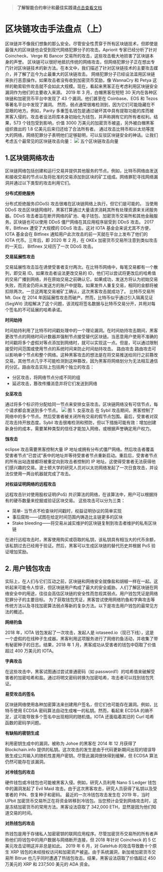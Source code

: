 >**了解智能合约审计和最佳实践请**[点击查看文档](https://safful.com/) 

# 区块链攻击手法盘点（上）

区块链并不像我们想象的那么安全。尽管安全性贯穿于所有区块链技术，但即使是最强大的区块链也会受到现代网络犯罪分子的攻击。Apriorit 专家已经分析了针对 Coincheck、Verge 和 Bancor 交易所的攻击，这些攻击极大地损害了区块链本身的声誉。
区块链可以很好地抵抗传统的网络攻击，但网络犯罪分子正在想出专门针对区块链技术的新方法。在本文中，我们描述了针对区块链技术的主要攻击媒介，并了解了迄今为止最重大的区块链攻击。
网络犯罪分子已经设法滥用区块链来执行恶意操作。如果攻击者没有收到加密货币奖励，像 WannaCry 和 Petya 这样的勒索软件攻击就不会如此大规模。现在，看起来黑客正在考虑利用区块链安全漏洞作为他们的主要收入来源。
2019 年 3 月，白帽黑客在短短 30 天内在各种区块链和加密货币平台中发现了 43 个漏洞。他们甚至在 Coinbase、EOS 和 Tezos 等著名平台中发现了漏洞。
然而，弱点通常很难检测到，因为它们可能隐藏在不显眼的地方。例如，Parity 多重签名钱包是通过破坏其中具有提取功能的库而被黑客入侵的。攻击者设法将库本身初始化为钱包，并声称拥有它的所有者权利。结果，573 个钱包受到影响，价值 3000 万美元的加密货币被盗，另外被白帽黑客组织救出的 1.8 亿美元后来归还给了合法所有者。
通过攻击比特币和以太坊等庞大的网络，网络犯罪分子表明他们足够聪明，可以反驳区块链安全的神话。让我们考虑五个最常见的区块链攻击向量：
![](https://cdn.nlark.com/yuque/0/2023/png/97322/1693191619815-b1fe1b85-2264-4e8d-ade5-7672de607a70.png#averageHue=%23f6f3f1&clientId=uafdf4414-5389-4&from=paste&id=u88fd9844&originHeight=270&originWidth=1169&originalType=url&ratio=2&rotation=0&showTitle=false&status=done&style=none&taskId=ue91df13f-8d8f-4976-b81c-9c8950813b7&title=)
五个区块链攻击向量

## 1.区块链网络攻击

区块链网络包括创建和运行交易并提供其他服务的节点。例如，比特币网络由发送和接收交易的节点以及将批准的交易添加到区块的矿工组成。网络罪犯寻找网络漏洞并通过以下类型的攻击利用它们。

**分布式拒绝服务**

分布式拒绝服务(DDoS) 攻击很难在区块链网络上执行，但它们是可能的。
当使用 DDoS 攻击区块链网络时，黑客打算通过大量请求消耗其所有处理资源来关闭服务器。DDoS 攻击者旨在断开网络的矿池、电子钱包、加密货币交易所和其他金融服务。区块链也可以使用 DDoS 僵尸网络在其应用程序层受到 DDoS 攻击。
2017 年，Bitfinex 遭受了大规模的 DDoS 攻击。这对 IOTA 基金会来说尤其不方便，IOTA 基金会在 Bitfinex 通知用户此次攻击的前一天就在平台上发布了他们的 IOTA 代币。三年后，即 2020 年 2 月，在 OKEx 加密货币交易所注意到类似攻击的一天后， Bitfinex 又经历了一次 DDoS 攻击。

**交易延展性攻击**

交易延展性攻击旨在诱使受害者支付两次。在比特币网络中，每笔交易都有一个散列，即交易 ID。如果攻击者设法更改交易的 ID，他们可以尝试将更改后的哈希值的交易广播到网络，并在原始交易之前确认它。如果成功，发送方将认为初始交易失败，而资金仍将从发送方的账户中提取。如果发件人重复交易，相同的金额将被扣除两次。一旦这两笔交易被矿工确认，这次黑客攻击就成功了。
比特币交易所 Mt. Gox 在 2014 年因延展性攻击而破产。然而，比特币似乎通过引入隔离见证 (SegWit) 流程解决了这个问题，该流程将签名数据与比特币交易分开，并用对每个签名的不可延展的哈希承诺。

**时间劫持**

时间劫持利用了比特币时间戳处理中的一个理论漏洞。在时间劫持攻击期间，黑客更改节点的网络时间计数器并强制节点接受替代区块链。当恶意用户使用不准确的时间戳将多个虚假对等点添加到网络时，就可以实现这一点。但是，可以通过限制接受时间范围或使用节点的系统时间来防止时间劫持攻击。
路由攻击
路由攻击可以影响单个节点和整个网络。这种黑客攻击的想法是在将交易推送给同行之前篡改交易。其他节点几乎不可能检测到这种篡改，因为黑客将网络划分为无法相互通信的分区。路由攻击实际上包括两个独立的攻击：

- 分区攻击，将网络节点分成不同的组
- 延迟攻击，篡改传播消息并将它们发送到网络

**女巫攻击**

通过将多个标识符分配给同一节点来安排女巫攻击。区块链网络没有可信节点，每个请求都会发送到多个节点。
![](https://cdn.nlark.com/yuque/0/2023/png/97322/1693191619820-02e64d75-26e4-4195-8d67-1b5342d226a8.png#averageHue=%23fcfaf9&clientId=uafdf4414-5389-4&from=paste&id=u2dee272b&originHeight=355&originWidth=748&originalType=url&ratio=2&rotation=0&showTitle=false&status=done&style=none&taskId=ua10fdba5-3bb1-45d0-85a9-5580049cb90&title=)
图 1. 女巫攻击
在 Sybil 攻击期间，黑客控制了网络中的多个节点。然后受害者被关闭所有交易的假节点包围。最后，受害者对双花攻击持开放态度。Sybil 攻击很难检测和预防，但以下措施可能有效：增加创建新身份的成本，需要某种类型的信任才能加入网络，或根据声誉确定用户权力。

**蚀攻击**

eclipse 攻击需要黑客控制大量 IP 地址或拥有分布式僵尸网络。然后攻击者覆盖受害者节点“已尝试”表中的地址并等待受害者节点重新启动。重启后，受害者节点的所有出站连接都将被重定向到攻击者控制的 IP 地址。这使得受害者无法获得他们感兴趣的交易。波士顿大学的研究人员对以太坊网络发起了一次日食攻击，并设法仅使用一两台机器就完成了攻击。

**对权益证明网络的远程攻击**

远程攻击针对使用股权证明(PoS) 共识算法的网络，在该算法中，用户可以根据持有的硬币数量来挖掘或验证区块交易。
这些攻击可以分为三类：

- 简单- 当节点不检查块时间戳时，权益证明协议的简单实现
- 事后腐败——试图在给定时间范围内铸造比主链更多的区块
- Stake bleeding——将交易从诚实维护的区块链复制到攻击者维护的私有区块链

在进行远程攻击时，黑客使用购买或窃取的私钥，该私钥具有相当大的代币余额，该私钥过去已经用于验证。然后，黑客可以生成区块链的替代历史并根据 PoS 验证增加奖励。

## 2. 用户钱包攻击

实际上，在人们与它们互动之前，区块链和网络安全就像盐和胡椒一样在一起。这听起来可能令人惊讶，但区块链用户构成了最大的安全威胁。人们了解区块链在网络安全中的用途，往往会高估区块链的安全性而忽视其弱点。用户钱包凭证是网络犯罪分子的主要目标。
为了获取钱包凭证，黑客尝试使用网络钓鱼和字典攻击等传统方法以及寻找加密算法弱点等新的复杂方法。以下是攻击用户钱包的最常见方法的概述。

**网络钓鱼**

2018 年，IOTA 钱包发起了一次攻击，发起人是 iotaseed.io（现已下线），这是一个虚假的在线种子生成器。黑客利用这项服务进行了网络钓鱼活动，并收集了带有秘密种子的日志。结果，2018 年 1 月，黑客成功从受害者的钱包中窃取了价值超过 400 万美元的 IOTA。

**字典攻击**

在这些攻击中，黑客试图通过尝试普通密码（如 password1）的哈希值来破解受害者的加密哈希和盐。通过将明文密码转换为加密哈希，攻击者可以找到钱包凭证。

**易受攻击的签名**

区块链网络使用各种加密算法来创建用户签名，但它们也可能存在漏洞。例如，比特币使用 ECDSA 密码算法自动生成唯一的私钥。然而，看起来 ECDSA 的熵不足，这可能导致多个签名中出现相同的随机值。IOTA 还面临着其旧的 Curl 哈希函数的密码学问题。

**有缺陷的密钥生成**

利用密钥生成中的漏洞，被称为 Johoe 的黑客在 2014 年 12 月获得了 Blockchain.info 提供的私钥。这次攻击的发生是由于代码更新期间出现的错误导致生成公共输入的随机性差用户密钥。尽管此漏洞很快得到缓解，但 ECDSA 算法仍然可能存在该漏洞。

**对冷钱包的攻击**

硬件钱包或冷钱包也可能被黑客入侵。例如，研究人员利用 Nano S Ledger 钱包中的漏洞发起了 Evil Maid 攻击。由于这次黑客攻击，研究人员获得了私钥以及受害者的 PIN、恢复种子和密码。
最近的一次冷钱包攻击发生在 2019 年，当时 UPbit 加密货币交易所正在将资金转移到冷钱包。当您预计会受到网络攻击时，这是冻结加密货币的常用方法。黑客设法窃取了 342,000 ETH，显然是因为他们知道交易的时间。

**对热钱包的攻击**

热钱包是用于存储私人加密密钥的联网应用程序。尽管加密货币交易所的所有者声称他们将钱包中的用户数据与网络断开连接，但 2018 年针对 Coincheck 的 5 亿美元攻击证明这并非总是如此。
2019 年 6 月，对 GateHub 的攻击导致数十个原生 XRP 钱包的未经授权访问和加密资产被盗。由于系统漏洞，新加坡加密货币交易所 Bitrue 也几乎同时遭遇了热钱包攻击。结果，黑客设法窃取了价值超过 450 万美元的 XRP 和 237,500 美元的 ADA 资金。
